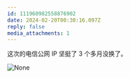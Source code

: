 ```yaml
---
id: 111960982558876902
date: 2024-02-20T00:30:16.097Z
reply: false
media_attachments: 1
---
```


这次的电信公网 IP 坚挺了 3 个多月没换了。

![None](https://files.e5n.cc/media_attachments/files/111/960/981/036/133/017/original/1db154772479efd2.png)
